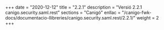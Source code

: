 +++
date        = "2020-12-12"
title       = "2.2.1"
description = "Versió 2.2.1 canigo.security.saml.rest"
sections    = "Canigó"
enllac		= "/canigo-fwk-docs/documentacio-llibreries/canigo.security.saml.rest/2.2.1/"
weight		= 2
+++
